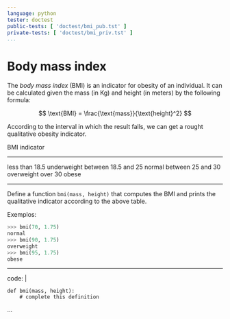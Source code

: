 ```yaml
---
language: python
tester: doctest
public-tests: [ 'doctest/bmi_pub.tst' ]
private-tests: [ 'doctest/bmi_priv.tst' ]
...
```


# Body mass index

The *body mass index* (BMI) is an indicator 
for obesity of an individual. It can be calculated given the
mass (in Kg) and height (in meters) by the following formula:

$$ \text{BMI} = \frac{\text{mass}}{\text{height}^2} $$

According to the interval in which the result falls, we
can get a rought qualitative obesity indicator.


   BMI                            indicator
--------------------         ------------------------
less than 18.5               underweight
between 18.5 and 25          normal
between 25 and 30            overweight
over 30                      obese
-------------------          ------------------------

Define a function `bmi(mass, height)` that computes the BMI
and prints the qualitative indicator according to the above
table.

Exemplos:

~~~python
>>> bmi(70, 1.75)
normal
>>> bmi(90, 1.75)
overweight
>>> bmi(95, 1.75)
obese
~~~

<!-- code skeleton for the student -->

---
code: | 
  ~~~
  def bmi(mass, height):
      # complete this definition
  ~~~
...
